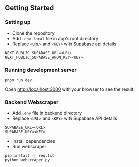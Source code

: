 ## Getting Started

### Setting up

- Clone the repository
- Add `.env.local` file in app's root directory
- Replace `<URL>` and `<KEY>` with Supabase api details

```
NEXT_PUBLIC_SUPABASE_URL=<URL>
NEXT_PUBLIC_SUPABASE_ANON_KEY=<KEY>
```

### Running development server

```bash
pnpm run dev
```

Open [http://localhost:3000](http://localhost:3000) with your browser to see the result.

### Backend Webscraper

- Add `.env` file in backend directory
- Replace `<URL>` and `<KEY>` with Supabase API details

```
SUPABASE_URL=<URL>
SUPABASE_KEY=<KEY>
```

- Install dependencies
- Run webscraper

```
pip install -r req.txt
python webscraper.py
```

